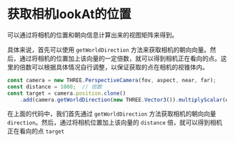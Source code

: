# 获取相机lookAt的位置

可以通过将相机的位置和朝向信息计算出来的视图矩阵来得到。

具体来说，首先可以使用 `getWorldDirection` 方法来获取相机的朝向向量。然后，通过将相机的位置加上该向量的一定倍数，就可以得到相机正在看向的点。这里的倍数可以根据具体情况自行调整，以保证获取的点在相机的视锥体内。

```javascript
const camera = new THREE.PerspectiveCamera(fov, aspect, near, far);
const distance = 1000;  // 倍数
const target = camera.position.clone()
	.add(camera.getWorldDirection(new THREE.Vector3()).multiplyScalar(distance));
```

在上面的代码中，我们首先通过 `getWorldDirection` 方法获取相机的朝向向量 `direction`。然后，通过将相机位置加上该向量的 `distance` 倍，就可以得到相机正在看向的点 `target`